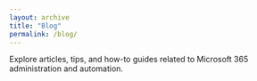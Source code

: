 ```yaml
---
layout: archive
title: "Blog"
permalink: /blog/
---
```


Explore articles, tips, and how-to guides related to Microsoft 365 administration and automation.
